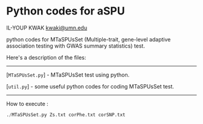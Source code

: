 Python codes for aSPU
=========================

IL-YOUP KWAK <kwaki@umn.edu>

python codes for MTaSPUsSet (Multiple-trait, gene-level adaptive association testing
  with GWAS summary statistics) test.


Here's a description of the files:

---

[`MTaSPUsSet.py`] - MTaSPUsSet test using python. 

[`util.py`] - some useful python codes for coding MTaSPUsSet test.

---


How to execute :
```py
./MTaSPUsSet.py Zs.txt corPhe.txt corSNP.txt 
```


